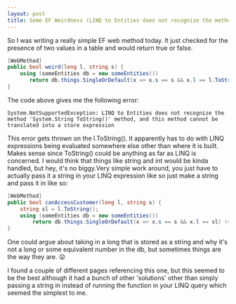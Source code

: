 ```yaml
---
layout: post
title: Some EF Weirdness (LINQ to Entities does not recognize the method 'System.String ToString()')
---
```


So I was writing a really simple EF web method today. It just checked for the presence of two values in a table and would return true or false.

```csharp
[WebMethod]
public bool weird(long l, string s) {
    using (someEntities db = new someEntities())
       return db.things.SingleOrDefault(x => x.s == s && x.l == l.ToString()) != null;
}
```

The code above gives me the following error:

`System.NotSupportedException: LINQ to Entities does not recognize the method 'System.String ToString()' method, and this method cannot be translated into a store expression`

This error gets thrown on the l.ToString(). It apparently has to do with LINQ expressions being evaluated somewhere else other than where it is built. Makes sense since ToString() could be anything as far as LINQ is concerned. I would think that things like string and int would be kinda handled, but hey, it's no biggy.Very simple work around, you just have to actually pass it a string in your LINQ expression like so just make a string and pass it in like so:

```csharp
[WebMethod]
public bool canAccessCustomer(long l, string s) {
    string sl = l.ToString();
    using (someEntities db = new someEntities())
        return db.things.SingleOrDefault(x => x.s == s && x.l == sl) != null;
}
```

One could argue about taking in a long that is stored as a string and why it's not a long or some equivalent number in the db, but sometimes things are the way they are. 😛

I found a couple of different pages referencing this one, but this seemed to be the best although it had a bunch of other 'solutions' other than simply passing a string in instead of running the function in your LINQ query which seemed the simplest to me.